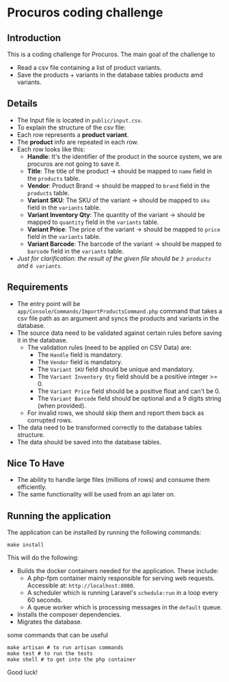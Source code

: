 # Procuros coding challenge

## Introduction
This is a coding challenge for Procuros. The main goal of the challenge to 
- Read a csv file containing a list of product variants.
- Save the products + variants in the database tables products amd variants.

## Details
- The Input file is located in `public/input.csv`.
- To explain the structure of the csv file:
- Each row represents a **product variant**.
- The **product** info are repeated in each row.
- Each row looks like this:
  - **Handle**: It's the identifier of the product in the source system, we are procuros are not going to save it.
  - **Title**: The title of the product -> should be mapped to `name` field in the `products` table.
  - **Vendor**: Product Brand -> should be mapped to `brand` field in the `products` table.
  - **Variant SKU**: The SKU of the variant -> should be mapped to `sku` field in the `variants` table.
  - **Variant Inventory Qty**: The quantity of the variant -> should be mapped to `quantity` field in the `variants` table.
  - **Variant Price**: The price of the variant -> should be mapped to `price` field in the `variants` table.
  - **Variant Barcode**: The barcode of the variant -> should be mapped to `barcode` field in the `variants` table.
- _Just for clarification: the result of the given file should be `3 products` and `6 variants`._

## Requirements
- The entry point will be `app/Console/Commands/ImportProductsCommand.php` command that takes a csv file path as an argument and syncs the products and variants in the database.
- The source data need to be validated against certain rules before saving it in the database.
  - The validation rules (need to be applied on CSV Data) are:
    - The `Handle` field is mandatory.
    - The `Vendor` field is mandatory.
    - The `Variant SKU` field should be unique and mandatory.
    - The `Variant Inventory Qty` field should be a positive integer >= 0.
    - The `Variant Price` field should be a positive float and can't be 0.
    - The `Variant Barcode` field should be optional and a 9 digits string (when provided).
  - For invalid rows, we should skip them and report them back as corrupted rows.
- The data need to be transformed correctly to the database tables structure.
- The data should be saved into the database tables.

## Nice To Have
- The ability to handle large files (millions of rows) and consume them efficiently.
- The same functionality will be used from an api later on. 

## Running the application
The application can be installed by running the following commands:

```
make install
```

This will do the following:
- Builds the docker containers needed for the application. These include:
    - A php-fpm container mainly responsible for serving web requests. Accessible at: `http://localhost:8080`.
    - A scheduler which is running Laravel's `schedule:run` in a loop every 60 seconds.
    - A queue worker which is processing messages in the `default` queue.
- Installs the composer dependencies.
- Migrates the database.

some commands that can be useful
    
    
    make artisan # to run artisan commands
    make test # to run the tests
    make shell # to get into the php container

Good luck!
